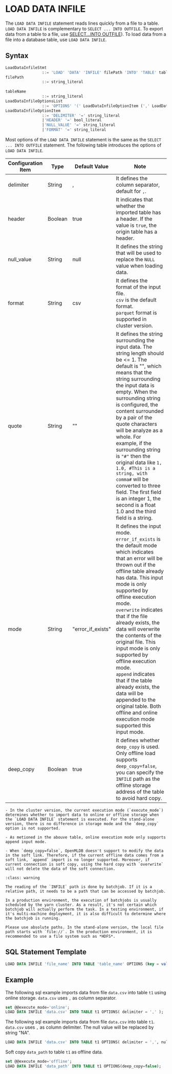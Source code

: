 # LOAD DATA INFILE

The `LOAD DATA INFILE` statement reads lines quickly from a file to a table. `LOAD DATA INFILE` is complementary to `SELECT ... INTO OUTFILE`. To export data from a table to a file, use [SELECT...INTO OUTFILE](../dql/SELECT_INTO_STATEMENT.md)). To load data from a file into a database table, use `LOAD DATA INFILE`. 

## Syntax

```sql
LoadDataInfileStmt
				::= 'LOAD' 'DATA' 'INFILE' filePath 'INTO' 'TABLE' tableName LoadDataInfileOptionsList
filePath 
				::= string_literal
				    
tableName
				::= string_literal
LoadDataInfileOptionsList
				::= 'OPTIONS' '(' LoadDataInfileOptionItem (',' LoadDataInfileOptionItem)* ')'
LoadDataInfileOptionItem
				::= 'DELIMITER' '=' string_literal
				|'HEADER' '=' bool_literal
				|'NULL_VALUE' '=' string_literal
				|'FORMAT' '=' string_literal						
```

Most options of the `LOAD DATA INFILE` statement is the same as the `SELECT ... INTO OUTFILE` statement. 
The following table introduces the options of `LOAD DATA INFILE`.

| Configuration Item | Type    | Default Value     | Note                                                                                                                                                                                                                                                                                                                                                                                                                                                                                                                                                                                        |
|--------------------|---------|-------------------|---------------------------------------------------------------------------------------------------------------------------------------------------------------------------------------------------------------------------------------------------------------------------------------------------------------------------------------------------------------------------------------------------------------------------------------------------------------------------------------------------------------------------------------------------------------------------------------------|
| delimiter          | String  | ,                 | It defines the column separator, default for `,`.                                                                                                                                                                                                                                                                                                                                                                                                                                                                                                                                           |
| header             | Boolean | true              | It indicates that whether the imported table has a header. If the value is `true`, the origin table has a header.                                                                                                                                                                                                                                                                                                                                                                                                                                                                           |
| null_value         | String  | null              | It defines the string that will be used to replace the `NULL` value when loading data.                                                                                                                                                                                                                                                                                                                                                                                                                                                                                                      |
| format             | String  | csv               | It defines the format of the input file.<br />`csv` is the default format. <br />`parquet` format is supported in cluster version.                                                                                                                                                                                                                                                                                                                                                                                                                                                          |
| quote              | String  | ""                | It defines the string surrounding the input data. The string length should be <= 1. The default is "", which means that the string surrounding the input data is empty. When the surrounding string is configured, the content surrounded by a pair of the quote characters will be analyze as a whole. For example, if the surrounding string is `"#"` then the original data like `1, 1.0, #This is a string, with comma#` will be converted to three field. The first field is an integer 1, the second is a float 1.0 and the third field is a string.                                  |
| mode               | String  | "error_if_exists" | It defines the input mode.<br />`error_if_exists` is the default mode which indicates that an error will be thrown out if the offline table already has data. This input mode is only supported by offline execution mode.<br />`overwrite` indicates that if the file already exists, the data will overwrite the contents of the original file. This input mode is only supported by offline execution mode.<br />`append` indicates that if the table already exists, the data will be appended to the original table. Both offline and online execution mode supported this input mode. |
| deep_copy          | Boolean | true              | It defines whether `deep_copy` is used. Only offline load supports `deep_copy=false`, you can specify the `INFILE` path as the offline storage address of the table to avoid hard copy.                                                                                                                                                                                                                                                                                                                                                                                                     |

```{note}
- In the cluster version, the current execution mode (`execute_mode`) determines whether to import data to online or offline storage when the `LOAD DATA INFILE` statement is executed. For the stand-alone version, there is no difference in storage mode and the `deep_copy` option is not supported.

- As metioned in the abouve table, online execution mode only supports append input mode.

- When `deep_copy=false`, OpenMLDB doesn't support to modify the data in the soft link. Therefore, if the current offline data comes from a soft link, `append` import is no longer supported. Moreover, if current connection is soft copy, using the hard copy with `overwrite` will not delete the data of the soft connection.

```

```{warning} INFILE Path
:class: warning

The reading of the `INFILE` path is done by batchjob. If it is a relative path, it needs to be a path that can be accessed by batchjob.

In a production environment, the execution of batchjobs is usually scheduled by the yarn cluster. As a result, it's not certain which batchjob will actually perform the task. In a testing environment, if it's multi-machine deployment, it is also difficult to determine where the batchjob is running.

Please use absolute paths. In the stand-alone version, the local file path starts with `file://`. In the production environment, it is recommended to use a file system such as *HDFS*.

```
## SQL Statement Template

```sql
LOAD DATA INFILE 'file_name' INTO TABLE 'table_name' OPTIONS (key = value, ...);
```

## Example

The following sql example imports data from file `data.csv` into table `t1` using online storage. `data.csv` uses `,` as column separator.

```sql
set @@execute_mode='online';
LOAD DATA INFILE 'data.csv' INTO TABLE t1 OPTIONS( delimiter = ',' );
```

The following sql example imports data from file `data.csv` into table `t1`. `data.csv` uses `,` as column delimiter. The null value will be replaced by string "NA".

```sql
LOAD DATA INFILE 'data.csv' INTO TABLE t1 OPTIONS( delimiter = ',', null_value='NA');
```

Soft copy `data_path` to table `t1` as offline data.
```sql
set @@execute_mode='offline';
LOAD DATA INFILE 'data_path' INTO TABLE t1 OPTIONS(deep_copy=false);
```

